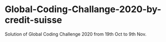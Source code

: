 # Global-Coding-Challange-2020-by-credit-suisse
Solution of Global Coding Challenge 2020
from 19th Oct to 9th Nov.
